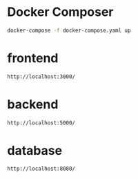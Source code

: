 # Docker Composer

```sh
docker-compose -f docker-compose.yaml up
```

# frontend

```sh
http://localhost:3000/
```

# backend

```sh
http://localhost:5000/
```


# database

```sh
http://localhost:8080/
```
